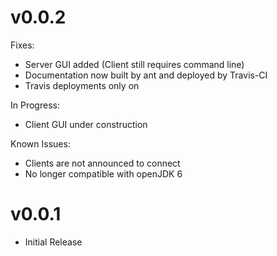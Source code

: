# v0.0.2
Fixes:
- Server GUI added (Client still requires command line)
- Documentation now built by ant and deployed by Travis-CI
- Travis deployments only on

In Progress:
- Client GUI under construction

Known Issues:
- Clients are not announced to connect
- No longer compatible with openJDK 6

# v0.0.1
- Initial Release